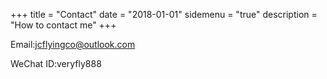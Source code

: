 +++
title = "Contact"
date = "2018-01-01"
sidemenu = "true"
description = "How to contact me"
+++

Email:jcflyingco@outlook.com

WeChat ID:veryfly888